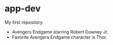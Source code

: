 # app-dev
My first repository.
- Avengers Endgame starring Robert Downey Jr. 
- Favorite Avengers Endgame character is Thor.
